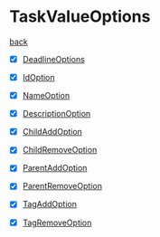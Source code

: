 # TaskValueOptions
[back](../TaskOptions.md)

- [x] [DeadlineOptions](./DeadlineOptions/DeadlineOptions.md)

- [x] [IdOption](./IdOption.cs)
- [x] [NameOption](./NameOption.cs)
- [x] [DescriptionOption](./DescriptionOption.cs)
- [x] [ChildAddOption](./ChildAddOption.cs)
- [x] [ChildRemoveOption](./ChildRemoveOption.cs)
- [x] [ParentAddOption](./ParentAddOption.cs)
- [x] [ParentRemoveOption](./ParentRemoveOption.cs)
- [x] [TagAddOption](./TagAddOption.cs)
- [x] [TagRemoveOption](./TagRemoveOption.cs)
